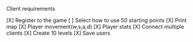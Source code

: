 Client requirements

[X] Register to the game
[ ] Select how to use 50 starting points
[X] Print map
[X] Player movement(w,s,a,d)
[X] Player stats
[X] Connect multiple clients
[X] Create 10 levels
[X] Save users
